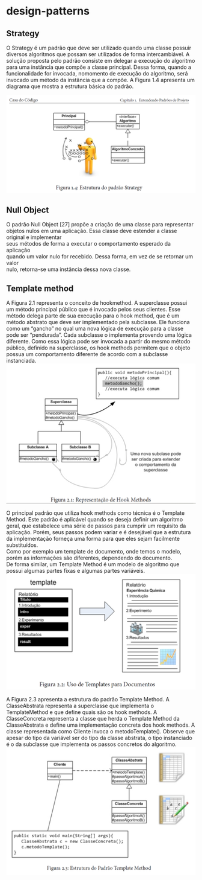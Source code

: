 # design-patterns

## Strategy  
O Strategy é um padrão que deve ser utilizado quando uma classe possuir
diversos algoritmos que possam ser utilizados de forma intercambiável. A solução
proposta pelo padrão consiste em delegar a execução do algoritmo para uma instância
que compõe a classe principal. Dessa forma, quando a funcionalidade for
invocada, nomomento de execução do algoritmo, será invocado um método da instância
que a compõe. A Figura 1.4 apresenta um diagrama que mostra a estrutura
básica do padrão.

![](/img/Strategy.png)  


## Null Object  
O padrão Null Object [27] propõe a criação de uma classe para representar  
objetos nulos em uma aplicação. Essa classe deve estender a classe original e implementar  
seus métodos de forma a executar o comportamento esperado da aplicação  
quando um valor nulo for recebido. Dessa forma, em vez de se retornar um valor  
nulo, retorna-se uma instância dessa nova classe.  


## Template method  
A Figura 2.1 representa o conceito de hookmethod. A superclasse possui um método
principal público que é invocado pelos seus clientes. Esse método delega parte
de sua execução para o hook method, que é um método abstrato que deve ser implementado
pela subclasse. Ele funciona como um “gancho” no qual uma nova lógica
de execução para a classe pode ser “pendurada”. Cada subclasse o implementa provendo
uma lógica diferente. Como essa lógica pode ser invocada a partir do mesmo
método público, definido na superclasse, os hook methods permitem que o objeto
possua um comportamento diferente de acordo com a subclasse instanciada.  
![](/img/hookmethods.png)  

O principal padrão que utiliza hook methods como técnica é o Template
Method. Este padrão é aplicável quando se deseja definir um algoritmo geral, que
estabelece uma série de passos para cumprir um requisito da aplicação. Porém, seus
passos podem variar e é desejável que a estrutura da implementação forneça uma
forma para que eles sejam facilmente substituídos.  
Como por exemplo um template de documento, onde temos o modelo, porém as informações são diferentes, dependendo do documento.  
De forma similar, um Template Method é um modelo de algoritmo que possui
algumas partes fixas e algumas partes variáveis.  
![](/img/TemplateMethodDocumento.png)  

A Figura 2.3 apresenta a estrutura do padrão Template Method. A
ClasseAbstrata representa a superclasse que implementa o TemplateMethod
e que define quais são os hook methods. A ClasseConcreta representa a classe
que herda o Template Method da ClasseAbstrata e define uma implementação
concreta dos hook methods. A classe representada como Cliente invoca o
metodoTemplate(). Observe que apesar do tipo da variável ser do tipo da classe
abstrata, o tipo instanciado é o da subclasse que implementa os passos concretos do
algoritmo.
![](/img/TemplateMethodExample.png)  

